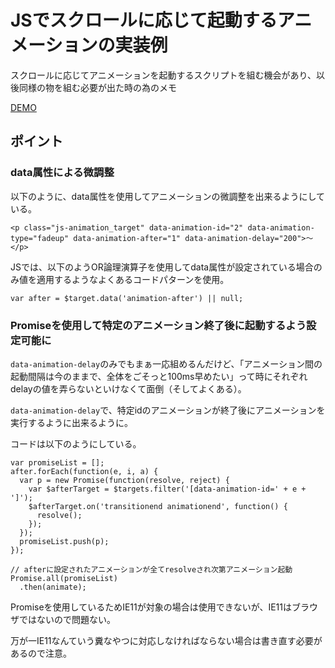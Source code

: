 # JSでスクロールに応じて起動するアニメーションの実装例

スクロールに応じてアニメーションを起動するスクリプトを組む機会があり、以後同様の物を組む必要が出た時の為のメモ

[DEMO](./demo/index.html)

## ポイント

### data属性による微調整

以下のように、data属性を使用してアニメーションの微調整を出来るようにしている。

```
<p class="js-animation_target" data-animation-id="2" data-animation-type="fadeup" data-animation-after="1" data-animation-delay="200">〜</p>
```

JSでは、以下のようOR論理演算子を使用してdata属性が設定されている場合のみ値を適用するようなよくあるコードパターンを使用。

```
var after = $target.data('animation-after') || null;
```


### Promiseを使用して特定のアニメーション終了後に起動するよう設定可能に

`data-animation-delay`のみでもまぁ一応組めるんだけど、「アニメーション間の起動間隔は今のままで、全体をごそっと100ms早めたい」って時にそれぞれdelayの値を弄らないといけなくて面倒（そしてよくある）。

`data-animation-delay`で、特定idのアニメーションが終了後にアニメーションを実行するように出来るように。

コードは以下のようにしている。

```
var promiseList = [];
after.forEach(function(e, i, a) {
  var p = new Promise(function(resolve, reject) {
    var $afterTarget = $targets.filter('[data-animation-id=' + e + ']');
    $afterTarget.on('transitionend animationend', function() {
      resolve();
    });
  });
  promiseList.push(p);
});

// afterに設定されたアニメーションが全てresolveされ次第アニメーション起動
Promise.all(promiseList)
  .then(animate);
```

Promiseを使用しているためIE11が対象の場合は使用できないが、IE11はブラウザではないので問題ない。

万が一IE11なんていう糞なやつに対応しなければならない場合は書き直す必要があるので注意。
